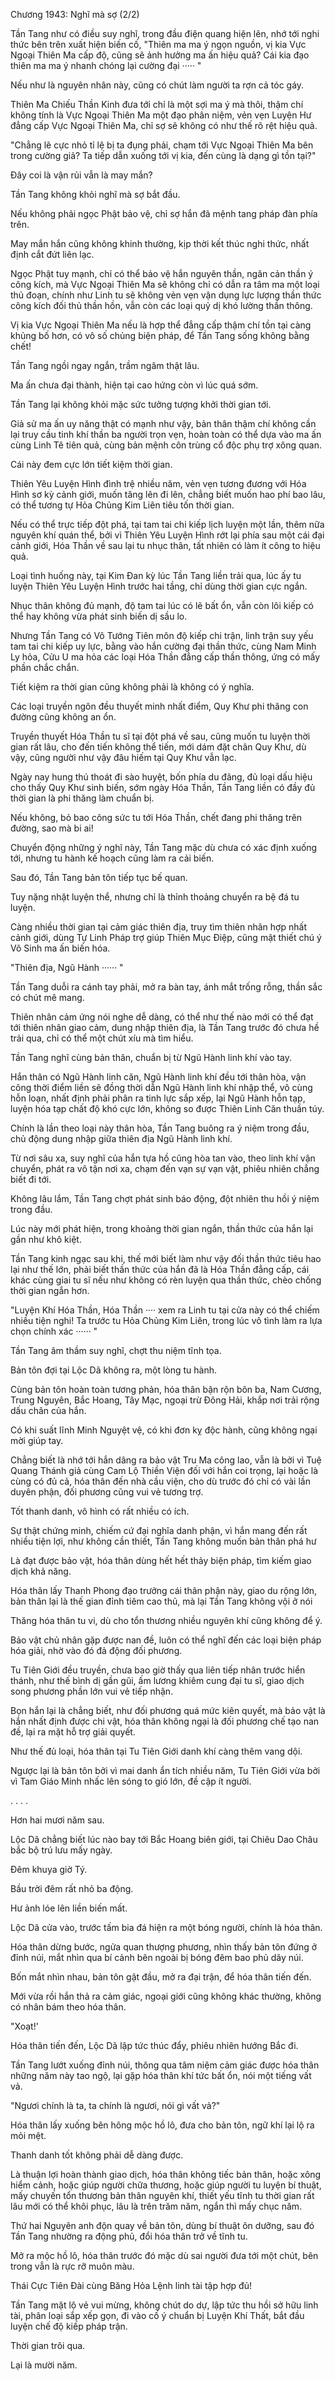 




Chương 1943: Nghĩ mà sợ (2/2)


Tần Tang như có điều suy nghĩ, trong đầu điện quang hiện lên, nhớ tới nghi thức bên trên xuất hiện biến cố, "Thiên ma ma ý ngọn nguồn, vị kia Vực Ngoại Thiên Ma cấp độ, cũng sẽ ảnh hưởng ma ấn hiệu quả? Cái kia đạo thiên ma ma ý nhanh chóng lại cường đại ····· "

Nếu như là nguyên nhân này, cũng có chút làm người ta rợn cả tóc gáy.

Thiên Ma Chiếu Thần Kinh đưa tới chỉ là một sợi ma ý mà thôi, thậm chí không tính là Vực Ngoại Thiên Ma một đạo phân niệm, vẻn vẹn Luyện Hư đẳng cấp Vực Ngoại Thiên Ma, chỉ sợ sẽ không có như thế rõ rệt hiệu quả.

"Chẳng lẽ cực nhỏ tỉ lệ bị ta đụng phải, chạm tới Vực Ngoại Thiên Ma bên trong cường giả? Ta tiếp dẫn xuống tới vị kia, đến cùng là dạng gì tồn tại?"

Đây coi là vận rủi vẫn là may mắn?

Tần Tang không khỏi nghĩ mà sợ bắt đầu.

Nếu không phải ngọc Phật bảo vệ, chỉ sợ hắn đã mệnh tang pháp đàn phía trên.

May mắn hắn cũng không khinh thường, kịp thời kết thúc nghi thức, nhất định cắt đứt liên lạc.

Ngọc Phật tuy mạnh, chỉ có thể bảo vệ hắn nguyên thần, ngăn cản thần ý công kích, mà Vực Ngoại Thiên Ma sẽ không chỉ có dẫn ra tâm ma một loại thủ đoạn, chính như Linh tu sẽ không vẻn vẹn vận dụng lực lượng thần thức công kích đối thủ thần hồn, vẫn còn các loại quỷ dị khó lường thần thông.

Vị kia Vực Ngoại Thiên Ma nếu là hợp thể đẳng cấp thậm chí tồn tại càng khủng bố hơn, có vô số chủng biện pháp, để Tần Tang sống không bằng chết!

Tần Tang ngồi ngay ngắn, trầm ngâm thật lâu.

Ma ấn chưa đại thành, hiện tại cao hứng còn vì lúc quá sớm.

Tần Tang lại không khỏi mặc sức tưởng tượng khởi thời gian tới.

Giả sử ma ấn uy năng thật có mạnh như vậy, bản thân thậm chí không cần lại truy cầu tinh khí thần ba người trọn vẹn, hoàn toàn có thể dựa vào ma ấn cùng Linh Tê tiên quả, cùng bản mệnh côn trùng cổ độc phụ trợ xông quan.

Cái này đem cực lớn tiết kiệm thời gian.

Thiên Yêu Luyện Hình đình trệ nhiều năm, vẻn vẹn tương đương với Hóa Hình sơ kỳ cảnh giới, muốn tăng lên đi lên, chẳng biết muốn hao phí bao lâu, có thể tương tự Hỏa Chủng Kim Liên tiêu tốn thời gian.

Nếu có thể trực tiếp đột phá, tại tam tai chi kiếp lịch luyện một lần, thêm nữa nguyên khí quán thể, bởi vì Thiên Yêu Luyện Hình rớt lại phía sau một cái đại cảnh giới, Hóa Thần về sau lại tu nhục thân, tất nhiên có làm ít công to hiệu quả.

Loại tình huống này, tại Kim Đan kỳ lúc Tần Tang liền trải qua, lúc ấy tu luyện Thiên Yêu Luyện Hình trước hai tầng, chỉ dùng thời gian cực ngắn.

Nhục thân không đủ mạnh, độ tam tai lúc có lẽ bất ổn, vẫn còn lôi kiếp có thể hay không vừa phát sinh biến dị sầu lo.

Nhưng Tần Tang có Vô Tướng Tiên môn độ kiếp chi trận, linh trận suy yếu tam tai chi kiếp uy lực, bằng vào hắn cường đại thần thức, cùng Nam Minh Ly hỏa, Cửu U ma hỏa các loại Hóa Thần đẳng cấp thần thông, ứng có mấy phần chắc chắn.

Tiết kiệm ra thời gian cũng không phải là không có ý nghĩa.

Các loại truyền ngôn đều thuyết minh nhất điểm, Quy Khư phi thăng con đường cũng không an ổn.

Truyền thuyết Hóa Thần tu sĩ tại đột phá về sau, cũng muốn tu luyện thời gian rất lâu, cho đến tiến không thể tiến, mới dám đặt chân Quy Khư, dù vậy, cũng người như vậy đâu hiếm tại Quy Khư vẫn lạc.

Ngày nay hung thú thoát đi sào huyệt, bốn phía du đãng, đủ loại dấu hiệu cho thấy Quy Khư sinh biến, sớm ngày Hóa Thần, Tần Tang liền có đầy đủ thời gian là phi thăng làm chuẩn bị.

Nếu không, bỏ bao công sức tu tới Hóa Thần, chết đang phi thăng trên đường, sao mà bi ai!

Chuyển động những ý nghĩ này, Tần Tang mặc dù chưa có xác định xuống tới, nhưng tu hành kế hoạch cũng làm ra cải biến.

Sau đó, Tần Tang bản tôn tiếp tục bế quan.

Tuy nặng nhặt luyện thể, nhưng chỉ là thỉnh thoảng chuyển ra bệ đá tu luyện.

Càng nhiều thời gian tại cảm giác thiên địa, truy tìm thiên nhân hợp nhất cảnh giới, dùng Tự Linh Pháp trợ giúp Thiên Mục Điệp, cũng mật thiết chú ý Vô Sinh ma ấn biến hóa.

"Thiên địa, Ngũ Hành ······ "

Tần Tang duỗi ra cánh tay phải, mở ra bàn tay, ánh mắt trống rỗng, thần sắc có chút mê mang.

Thiên nhân cảm ứng nói nghe dễ dàng, có thể như thế nào mới có thể đạt tới thiên nhân giao cảm, dung nhập thiên địa, là Tần Tang trước đó chưa hề trải qua, chỉ có thể một chút xíu mà tìm hiểu.

Tần Tang nghĩ cùng bản thân, chuẩn bị từ Ngũ Hành linh khí vào tay.

Hắn thân có Ngũ Hành linh căn, Ngũ Hành linh khí đều tới thân hòa, vận công thời điểm liền sẽ đồng thời dẫn Ngũ Hành linh khí nhập thể, vô cùng hỗn loạn, nhất định phải phân ra tinh lực sắp xếp, lại Ngũ Hành hỗn tạp, luyện hóa tạp chất độ khó cực lớn, không so được Thiên Linh Căn thuần túy.

Chính là lần theo loại này thân hòa, Tần Tang buông ra ý niệm trong đầu, chủ động dung nhập giữa thiên địa Ngũ Hành linh khí.

Từ nơi sâu xa, suy nghĩ của hắn tựa hồ cũng hòa tan vào, theo linh khí vận chuyển, phát ra vô tận nơi xa, chạm đến vạn sự vạn vật, phiêu nhiên chẳng biết đi tới.

Không lâu lắm, Tần Tang chợt phát sinh báo động, đột nhiên thu hồi ý niệm trong đầu.

Lúc này mới phát hiện, trong khoảng thời gian ngắn, thần thức của hắn lại gần như khô kiệt.

Tần Tang kinh ngạc sau khi, thế mới biết làm như vậy đối thần thức tiêu hao lại như thế lớn, phải biết thần thức của hắn đã là Hóa Thần đẳng cấp, cái khác cùng giai tu sĩ nếu như không có rèn luyện qua thần thức, chèo chống thời gian ngắn hơn.

"Luyện Khí Hóa Thần, Hóa Thần ···· xem ra Linh tu tại cửa này có thể chiếm nhiều tiện nghi! Ta trước tu Hỏa Chủng Kim Liên, trong lúc vô tình làm ra lựa chọn chính xác ······ "

Tần Tang âm thầm suy nghĩ, chợt thu niệm tĩnh tọa.

Bản tôn đợi tại Lộc Dã không ra, một lòng tu hành.

Cùng bản tôn hoàn toàn tương phản, hóa thân bận rộn bôn ba, Nam Cương, Trung Nguyên, Bắc Hoang, Tây Mạc, ngoại trừ Đông Hải, khắp nơi trải rộng dấu chân của hắn.

Có khi suất lĩnh Minh Nguyệt vệ, có khi đơn kỵ độc hành, cũng không ngại mời giúp tay.

Chẳng biết là nhớ tới hắn dâng ra bảo vật Tru Ma công lao, vẫn là bởi vì Tuệ Quang Thánh giả cùng Cam Lộ Thiền Viện đối với hắn coi trọng, lại hoặc là cùng có đủ cả, hóa thân đến nhà cầu viện, cho dù trước đó chỉ có vài lần duyên phận, đối phương cũng vui vẻ tương trợ.

Tốt thanh danh, vô hình có rất nhiều có ích.

Sự thật chứng minh, chiếm cứ đại nghĩa danh phận, vì hắn mang đến rất nhiều tiện lợi, như không cần thiết, Tần Tang không muốn bản thân phá hư

Là đạt được bảo vật, hóa thân dùng hết hết thảy biện pháp, tìm kiếm giao dịch khả năng.

Hóa thân lấy Thanh Phong đạo trưởng cái thân phận này, giao du rộng lớn, bản thân lại là thế gian đỉnh tiêm cao thủ, mà lại Tần Tang không vội ở nói

Thăng hóa thân tu vi, dù cho tổn thương nhiều nguyên khí cũng không để ý.

Bảo vật chủ nhân gặp được nan đề, luôn có thể nghĩ đến các loại biện pháp hóa giải, nhờ vào đó đả động đối phương.

Tu Tiên Giới đều truyền, chưa bao giờ thấy qua liên tiếp nhân trước hiển thánh, như thế bình dị gần gũi, ấm lương khiêm cung đại tu sĩ, giao dịch song phương phần lớn vui vẻ tiếp nhận.

Bọn hắn lại là chẳng biết, như đối phương quá mức kiên quyết, mà bảo vật là hắn nhất định được chi vật, hóa thân không ngại là đối phương chế tạo nan đề, lại ra mặt hỗ trợ giải quyết.

Như thế đủ loại, hóa thân tại Tu Tiên Giới danh khí càng thêm vang dội.

Ngược lại là bản tôn bởi vì mai danh ẩn tích nhiều năm, Tu Tiên Giới vừa bởi vì Tam Giáo Minh nhấc lên sóng to gió lớn, đề cập ít người.

. . . .

Hơn hai mươi năm sau.

Lộc Dã chẳng biết lúc nào bay tới Bắc Hoang biên giới, tại Chiêu Dao Châu bắc bộ trú lưu mấy ngày.

Đêm khuya giờ Tý.

Bầu trời đêm rất nhỏ ba động.

Hư ảnh lóe lên liền biến mất.

Lộc Dã cửa vào, trước tấm bia đá hiện ra một bóng người, chính là hóa thân.

Hóa thân dừng bước, ngửa quan thượng phương, nhìn thấy bản tôn đứng ở đỉnh núi, mắt nhìn qua bí cảnh bên ngoài bị bóng đêm bao phủ dãy núi.

Bốn mắt nhìn nhau, bản tôn gật đầu, mở ra đại trận, để hóa thân tiến đến.

Mới vừa rồi hắn thả ra cảm giác, ngoại giới cũng không khác thường, không có nhân bám theo hóa thân.

"Xoạt!'

Hóa thân tiến đến, Lộc Dã lập tức thúc đẩy, phiêu nhiên hướng Bắc đi.

Tần Tang lướt xuống đỉnh núi, thông qua tâm niệm cảm giác được hóa thân những năm này tao ngộ, lại gặp hóa thân khí tức bất ổn, nói một tiếng vất vả.

"Ngươi chính là ta, ta chính là ngươi, nói gì vất vả?"

Hóa thân lấy xuống bên hông mộc hồ lô, đưa cho bản tôn, ngữ khí lại lộ ra mỏi mệt.

Thanh danh tốt không phải dễ dàng được.

Là thuận lợi hoàn thành giao dịch, hóa thân không tiếc bản thân, hoặc xông hiểm cảnh, hoặc giúp người chữa thương, hoặc giúp người tu luyện bí thuật, mấy chuyến tổn thương bản thân nguyên khí, thiết yếu tĩnh tu thời gian rất lâu mới có thể khôi phục, lâu là trên trăm năm, ngắn thì mấy chục năm.

Thứ hai Nguyên anh độn quay về bản tôn, dùng bí thuật ôn dưỡng, sau đó Tần Tang nhường ra động phủ, đổi hóa thân trở về tĩnh tu.

Mở ra mộc hồ lô, hóa thân trước đó mặc dù sai người đưa tới một chút, bên trong vẫn là rực rỡ muôn màu.

Thái Cực Tiên Đài cùng Băng Hỏa Lệnh linh tài tập hợp đủ!

Tần Tang mặt lộ vẻ vui mừng, không chút do dự, lập tức thu hồi sở hữu linh tài, phân loại sắp xếp gọn, đi vào cố ý chuẩn bị Luyện Khí Thất, bắt đầu luyện chế độ kiếp pháp trận.

Thời gian trôi qua.

Lại là mười năm.




